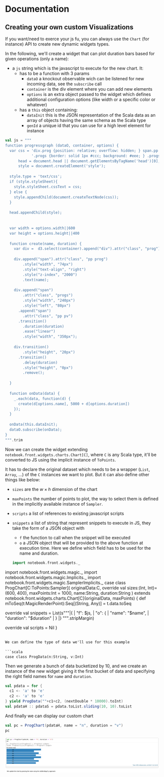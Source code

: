 # Documentation

## Creating your own custom Visualizations

If you want/need to exerce your js fu, you can always use the `Chart` (for instance) API to create new dynamic widgets types.

In the following, we'll create a widget that can plot duration bars based for given operations (only a name):
* a `js` string which is the javascript to execute for the new chart. It:
  * has to be a function with 3 params
    * `dataO` a knockout observable wich can be listened for new incoming data, see the `subscribe` call
    * `container` is the div element where you can add new elements
    * `options` is an extra object passed to the widget which defines additional configuration options (like width or a specific color or whatever)
  * has a `this` object containing:
    * `dataInit` this is the JSON representation of the Scala data as an array of objects having the same schema as the Scala type
    * `genId` a unique id that you can use for a high level element for instance

```scala
val js = """
function progressgraph (dataO, container, options) {
  var css = 'div.prog {position: relative; overflow: hidden; } span.pp {display: inline-block; position: absolute; height: 16px;} span.prog {display: inline-block; position: absolute; height: 16px; }' +
            '.progs {border: solid 1px #ccc; background: #eee; } .progs .pv {background: #3182bd; }',
      head = document.head || document.getElementsByTagName('head')[0],
      style = document.createElement('style');

  style.type = 'text/css';
  if (style.styleSheet){
    style.styleSheet.cssText = css;
  } else {
    style.appendChild(document.createTextNode(css));
  }

  head.appendChild(style);


  var width = options.width||600
  var height = options.height||400
  
  function create(name, duration) {
    var div =  d3.select(container).append("div").attr("class", "prog");

    div.append("span").attr("class", "pp prog")
        .style("width", "74px")
        .style("text-align", "right")
        .style("z-index", "2000")
        .text(name);

    div.append("span")
        .attr("class", "progs")
        .style("width", "240px")
        .style("left", "80px")
      .append("span")
        .attr("class", "pp pv")
      .transition()
        .duration(duration)
        .ease("linear")
        .style("width", "350px");

    div.transition()
        .style("height", "20px")
      .transition()
        .delay(duration)
        .style("height", "0px")
        .remove();

  }

  function onData(data) {
    _.each(data, function(d) {
      create(d[options.name], 5000 + d[options.duration])
    });
  }

  onData(this.dataInit);
  dataO.subscribe(onData);
}
""".trim
```

Now we can create the widget extending `notebook.front.widgets.charts.Chart[C]`, where `C` is any Scala type, it'll be converted to JS using the implicit instance of `ToPoints`.

It has to declare the original dataset which needs to be a wrapper (`List`, `Array`, ...) of the `C` instances we want to plot. But it can also define other things like below:
* `sizes` are the $w \times h$ dimension of the chart
* `maxPoints` the number of points to plot, the way to select them is defined in the implicitly available instance of `Sampler`.
* `scripts` a list of references to existing javascript scripts
* `snippets` a list of string that represent snippets to execute in JS, they take the form of a JSON object with
  * `f` the function to call when the snippet will be executed
  * `o` a JSON object that will be provided to the above function at execution time. Here we define which field has to be used for the name and duration.

  ```scala
  import notebook.front.widgets._
import notebook.front.widgets.magic._
import notebook.front.widgets.magic.Implicits._
import notebook.front.widgets.magic.SamplerImplicits._
case class ProgChart[C:ToPoints:Sampler](
  originalData:C,
  override val sizes:(Int, Int)=(600, 400),
  maxPoints:Int = 1000,
  name:String,
  duration:String
) extends notebook.front.widgets.charts.Chart[C](originalData, maxPoints) {
  def mToSeq(t:MagicRenderPoint):Seq[(String, Any)] = t.data.toSeq


  override val snippets = List(s"""|{
                                   |  "f": $js, 
                                   |  "o": {
                                   |    "name": "$name",
                                   |    "duration": "$duration"
                                   |  }
                                   |}
                                  """.stripMargin)
  
  override val scripts = Nil
}
```

We can define the type of data we'll use for this example

```scala
case class ProgData(n:String, v:Int)
```

Then we generate a bunch of data bucketized by 10, and we create an instance of the new widget giving it the first bucket of data and specifying the right field names for `name` and `duration`.

```scala
val pdata = for {
  c1 <- 'a' to 'e'
  c2 <- 'a' to 'e'
} yield ProgData(""+c1+c2, (nextDouble * 10000).toInt)
val pdataH :: pdataS = pdata.toList.sliding(10, 10).toList
```

And finally we can display our custom chart

```scala
val pc = ProgChart(pdataH, name = "n", duration = "v")
pc
```

![Fully Customized  Chart](./images/widgets-custom.png)
